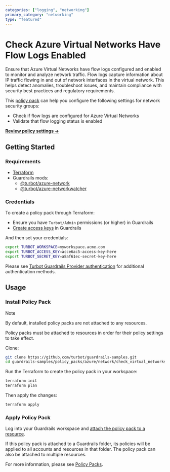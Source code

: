 ```yaml
---
categories: ["logging", "networking"]
primary_category: "networking"
type: "featured"
---
```


# Check Azure Virtual Networks Have Flow Logs Enabled

Ensure that Azure Virtual Networks have flow logs configured and enabled to monitor and analyze network traffic. Flow logs capture information about IP traffic flowing in and out of network interfaces in the virtual network. This helps detect anomalies, troubleshoot issues, and maintain compliance with security best practices and regulatory requirements.

This [policy pack](https://turbot.com/guardrails/docs/concepts/policy-packs) can help you configure the following settings for network security groups:

- Check if flow logs are configured for Azure Virtual Networks
- Validate that flow logging status is enabled

**[Review policy settings →](https://hub.guardrails.turbot.com/policy-packs/azure_network_check_virtual_networks_have_flowlog_enabled/settings)**

## Getting Started

### Requirements

- [Terraform](https://developer.hashicorp.com/terraform/install)
- Guardrails mods:
  - [@turbot/azure-network](https://hub.guardrails.turbot.com/mods/azure/mods/azure-network)
  - [@turbot/azure-networkwatcher](https://hub.guardrails.turbot.com/mods/azure/mods/azure-networkwatcher)

### Credentials

To create a policy pack through Terraform:

- Ensure you have `Turbot/Admin` permissions (or higher) in Guardrails
- [Create access keys](https://turbot.com/guardrails/docs/guides/iam/access-keys#generate-a-new-guardrails-api-access-key) in Guardrails

And then set your credentials:

```sh
export TURBOT_WORKSPACE=myworkspace.acme.com
export TURBOT_ACCESS_KEY=acce6ac5-access-key-here
export TURBOT_SECRET_KEY=a8af61ec-secret-key-here
```

Please see [Turbot Guardrails Provider authentication](https://registry.terraform.io/providers/turbot/turbot/latest/docs#authentication) for additional authentication methods.

## Usage

### Install Policy Pack

> [!NOTE]
> By default, installed policy packs are not attached to any resources.
>
> Policy packs must be attached to resources in order for their policy settings to take effect.

Clone:

```sh
git clone https://github.com/turbot/guardrails-samples.git
cd guardrails-samples/policy_packs/azure/network/check_virtual_networks_have_flowlog_enabled
```

Run the Terraform to create the policy pack in your workspace:

```sh
terraform init
terraform plan
```

Then apply the changes:

```sh
terraform apply
```

### Apply Policy Pack

Log into your Guardrails workspace and [attach the policy pack to a resource](https://turbot.com/guardrails/docs/guides/policy-packs#attach-a-policy-pack-to-a-resource).

If this policy pack is attached to a Guardrails folder, its policies will be applied to all accounts and resources in that folder. The policy pack can also be attached to multiple resources.

For more information, please see [Policy Packs](https://turbot.com/guardrails/docs/concepts/policy-packs).
